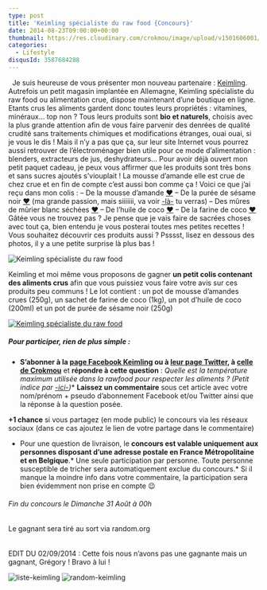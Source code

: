 ```yaml
---
type: post
title: 'Keimling spécialiste du raw food {Concours}'
date: 2014-08-23T09:00:00+00:00
thumbnail: https://res.cloudinary.com/crokmou/image/upload/v1501606001/partenariat-keimling-row-food-160x107_szufl4.jpg
categories: 
  - Lifestyle
disqusId: 3587684288
---
```


  Je suis heureuse de vous présenter mon nouveau partenaire : [Keimling](http://www.keimling.fr/). Autrefois un petit magasin implantée en Allemagne, Keimling spécialiste du raw food ou alimentation crue, dispose maintenant d’une boutique en ligne. Etants crus les aliments gardent donc toutes leurs propriétés : vitamines, minéraux… top non ? Tous leurs produits sont **bio et naturels**, choisis avec la plus grande attention afin de vous faire parvenir des denrées de qualité crudité sans traitements chimiques et modifications étranges, ouai ouai, si je vous le dis ! Mais il n’y a pas que ça, sur leur site Internet vous pourrez aussi retrouver de l’électroménager bien utile pour ce mode d’alimentation : blenders, extracteurs de jus, deshydrateurs… Pour avoir déjà ouvert mon petit paquet cadeau, je peux vous affirmer que les produits sont très bons et sans sucres ajoutés s’viouplait ! La mousse d’amande elle est crue de chez crue et en fin de compte c’est aussi bon comme ça ! Voici ce que j’ai reçu dans mon colis : – De la mousse d’amande [❤](http://www.keimling.fr/mousse-d-amande-crue-1.html) – De la purée de sésame noir [❤](http://www.keimling.fr/puree-de-sesame-noir-tahini.html) (ma grande passion, mais siiiiiii, va voir [-là-](http://www.crokmou.com/?s=s%C3%A9same) tu verras) – Des mûres de mûrier blanc séchées [❤](http://www.keimling.fr/les-mures-du-murier-blanc.html) – De l’huile de coco [❤](http://www.keimling.fr/huile-de-noix-de-coco.html) – De la farine de coco [❤](http://www.keimling.fr/farine-de-coco-1.html) Gâtée vous ne trouvez pas ? Je pense que je vais faire de sacrées choses avec tout ça, bien entendu je vous posterai toutes mes petites recettes ! Vous souhaitez découvrir ces produits aussi ? Psssst, lisez en dessous des photos, il y a une petite surprise là plus bas !

![Keimling spécialiste du raw food](https://res.cloudinary.com/crokmou/image/upload/v1501606003/partenariat-keimling-row-food-4_jfhnlj.jpg)

Keimling et moi même vous proposons de gagner **un petit colis contenant des aliments crus** afin que vous puissiez vous faire votre avis sur ces produits peu communs ! Le lot contient : un pot de mousse d’amandes crues (250g), un sachet de farine de coco (1kg), un pot d’huile de coco (200ml) et un pot de purée de sésame noir (250g)

[![Keimling spécialiste du raw food](https://res.cloudinary.com/crokmou/image/upload/v1501605905/lot_mendx8.jpg)](https://res.cloudinary.com/crokmou/image/upload/v1501605905/lot_mendx8.jpg)

##### Pour participer, rien de plus simple :

*   **S’abonner à la [page Facebook Keimling](https://www.facebook.com/keimling.fr) ou à [leur page Twitter](https://twitter.com/KeimlingFR), à [celle de Crokmou](https://www.facebook.com/crokmou.blog)** et **répondre à cette question** : _Quelle est la température maximum utilisée dans la rawfood pour respecter les aliments ? (Petit indice par [-ici-](http://www.keimling.fr/a-propos-de-keimling/notre_philosophie))_*   **Laissez un commentaire** sous cet article avec votre nom/prénom + pseudo d’abonnement Facebook et/ou Twitter ainsi que la réponse à la question posée.

**+1 chance** si vous partagez (en mode public) le concours via les réseaux sociaux (dans ce cas ajoutez le lien de votre partage dans le commentaire)

*   Pour une question de livraison, le **concours est valable uniquement aux personnes disposant d’une adresse postale en France Métropolitaine et en Belgique**.*   Une seule participation par personne. Toute personne susceptible de tricher sera automatiquement exclue du concours.*   Si il manque la moindre info dans votre commentaire, la participation sera bien évidemment non prise en compte 😉 

###### Fin du concours le Dimanche 31 Août à 00h  
Le gagnant sera tiré au sort via random.org

######

EDIT DU 02/09/2014 : Cette fois nous n’avons pas une gagnante mais un gagnant, Grégory ! Bravo à lui !

![liste-keimling](https://res.cloudinary.com/crokmou/image/upload/v1501605895/liste-keimling_hvxlvb.jpg) ![random-keimling](https://res.cloudinary.com/crokmou/image/upload/v1501606035/random-keimling_yww0ui.jpg)